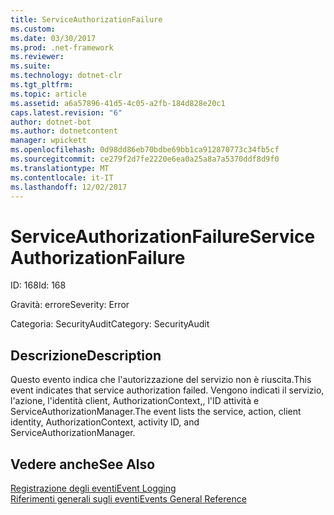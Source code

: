 ```yaml
---
title: ServiceAuthorizationFailure
ms.custom: 
ms.date: 03/30/2017
ms.prod: .net-framework
ms.reviewer: 
ms.suite: 
ms.technology: dotnet-clr
ms.tgt_pltfrm: 
ms.topic: article
ms.assetid: a6a57896-41d5-4c05-a2fb-184d828e20c1
caps.latest.revision: "6"
author: dotnet-bot
ms.author: dotnetcontent
manager: wpickett
ms.openlocfilehash: 0d98dd86eb70bdbe69bb1ca912870773c34fb5cf
ms.sourcegitcommit: ce279f2d7fe2220e6ea0a25a8a7a5370ddf8d9f0
ms.translationtype: MT
ms.contentlocale: it-IT
ms.lasthandoff: 12/02/2017
---
```

# <a name="serviceauthorizationfailure"></a><span data-ttu-id="bef3a-102">ServiceAuthorizationFailure</span><span class="sxs-lookup"><span data-stu-id="bef3a-102">ServiceAuthorizationFailure</span></span>
<span data-ttu-id="bef3a-103">ID: 168</span><span class="sxs-lookup"><span data-stu-id="bef3a-103">Id: 168</span></span>  
  
 <span data-ttu-id="bef3a-104">Gravità: errore</span><span class="sxs-lookup"><span data-stu-id="bef3a-104">Severity: Error</span></span>  
  
 <span data-ttu-id="bef3a-105">Categoria: SecurityAudit</span><span class="sxs-lookup"><span data-stu-id="bef3a-105">Category: SecurityAudit</span></span>  
  
## <a name="description"></a><span data-ttu-id="bef3a-106">Descrizione</span><span class="sxs-lookup"><span data-stu-id="bef3a-106">Description</span></span>  
 <span data-ttu-id="bef3a-107">Questo evento indica che l'autorizzazione del servizio non è riuscita.</span><span class="sxs-lookup"><span data-stu-id="bef3a-107">This event indicates that service authorization failed.</span></span> <span data-ttu-id="bef3a-108">Vengono indicati il servizio, l'azione, l'identità client, AuthorizationContext,, l'ID attività e ServiceAuthorizationManager.</span><span class="sxs-lookup"><span data-stu-id="bef3a-108">The event lists the service, action, client identity, AuthorizationContext, activity ID, and ServiceAuthorizationManager.</span></span>  
  
## <a name="see-also"></a><span data-ttu-id="bef3a-109">Vedere anche</span><span class="sxs-lookup"><span data-stu-id="bef3a-109">See Also</span></span>  
 [<span data-ttu-id="bef3a-110">Registrazione degli eventi</span><span class="sxs-lookup"><span data-stu-id="bef3a-110">Event Logging</span></span>](../../../../../docs/framework/wcf/diagnostics/event-logging/index.md)  
 [<span data-ttu-id="bef3a-111">Riferimenti generali sugli eventi</span><span class="sxs-lookup"><span data-stu-id="bef3a-111">Events General Reference</span></span>](../../../../../docs/framework/wcf/diagnostics/event-logging/events-general-reference.md)
